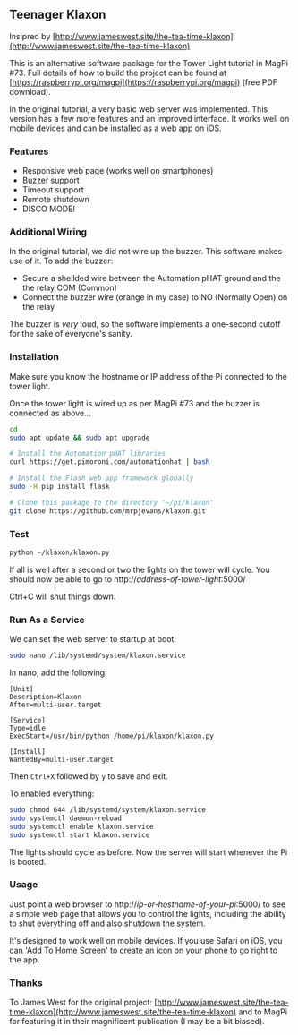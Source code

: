 ## Teenager Klaxon

Insipred by [http://www.jameswest.site/the-tea-time-klaxon](http://www.jameswest.site/the-tea-time-klaxon)

This is an alternative software package for the Tower Light tutorial in MagPi #73. Full details of how to build the project can be found at [https://raspberrypi.org/magpi](https://raspberrypi.org/magpi) (free PDF download).

In the original tutorial, a very basic web server was implemented. This version has a few more features and an improved interface. It works well on mobile devices and can be installed as a web app on iOS.

### Features

* Responsive web page (works well on smartphones)
* Buzzer support
* Timeout support
* Remote shutdown
* DISCO MODE!

### Additional Wiring

In the original tutorial, we did not wire up the buzzer. This software makes use of it. To add the buzzer:

* Secure a sheilded wire between the Automation pHAT ground and the the relay COM (Common)
* Connect the buzzer wire (orange in my case) to NO (Normally Open) on the relay

The buzzer is _very_ loud, so the software implements a one-second cutoff for the sake of everyone's sanity.

### Installation

Make sure you know the hostname or IP address of the Pi connected to the tower light.

Once the tower light is wired up as per MagPi #73 and the buzzer is connected as above...

```bash
cd
sudo apt update && sudo apt upgrade

# Install the Automation pHAT libraries
curl https://get.pimoroni.com/automationhat | bash

# Install the Flash web app framework globally
sudo -H pip install flask

# Clone this package to the directory '~/pi/klaxon'
git clone https://github.com/mrpjevans/klaxon.git
```

### Test

```bash
python ~/klaxon/klaxon.py
```

If all is well after a second or two the lights on the tower will cycle. You should now be able to go to http://_address-of-tower-light_:5000/

Ctrl+C will shut things down.

### Run As a Service

We can set the web server to startup at boot:

```bash
sudo nano /lib/systemd/system/klaxon.service
```

In nano, add the following:

```
[Unit]
Description=Klaxon           
After=multi-user.target

[Service]
Type=idle
ExecStart=/usr/bin/python /home/pi/klaxon/klaxon.py

[Install]
WantedBy=multi-user.target
```
Then `Ctrl+X` followed by `y` to save and exit.

To enabled everything:

```bash
sudo chmod 644 /lib/systemd/system/klaxon.service 
sudo systemctl daemon-reload
sudo systemctl enable klaxon.service
sudo systemctl start klaxon.service
```

The lights should cycle as before. Now the server will start whenever the Pi is booted.

### Usage

Just point a web browser to http://_ip-or-hostname-of-your-pi_:5000/ to see a simple web page that allows you to control the lights, including the ability to shut everything off and also shutdown the system.

It's designed to work well on mobile devices. If you use Safari on iOS, you can 'Add To Home Screen' to create an icon on your phone to go right to the app.

### Thanks
To James West for the original project: [http://www.jameswest.site/the-tea-time-klaxon](http://www.jameswest.site/the-tea-time-klaxon) and to MagPi for featuring it in their magnificent publication (I may be a bit biased).